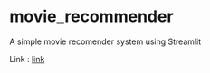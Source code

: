 # movie_recommender

A simple movie recomender system using Streamlit 

Link : [link](https://movie-debg.herokuapp.com/)
